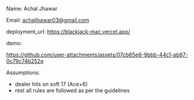 Name: Achal Jhawar

Email: achaljhawar03@gmail.com

deployment_url: https://blackjack-mac.vercel.app/

demo:



https://github.com/user-attachments/assets/07cb65e6-9bbb-44c1-ab87-0c79c74b252e



Assumptions: 
- dealer hits on soft 17 (Ace+6)
- rest all rules are followed as per the guidelines
